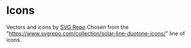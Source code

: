 # Icons

Vectors and icons by <a href="https://www.svgrepo.com" target="_blank">SVG Repo</a>
Chosen from the "https://www.svgrepo.com/collection/solar-line-duotone-icons/" line of
icons.
